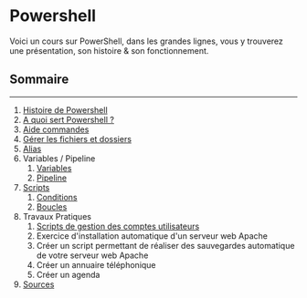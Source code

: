# Powershell 

Voici un cours sur PowerShell, dans les grandes lignes, vous y trouverez une présentation, son histoire & son fonctionnement.

## Sommaire

***
  1. [Histoire de Powershell](histoire.md)
  2. [A quoi sert Powershell ?](powershell.md)
  3. [Aide commandes](aide.md)
  4. [Gérer les fichiers et dossiers](commandes.md)
  5. [Alias](alias.md)
  6. Variables / Pipeline
      1. [Variables](variables.md)
      2. [Pipeline](pipeline.md)
  7. [Scripts](scripts.md)
      1. [Conditions](conditions.md)
      2. [Boucles](boucles.md)
  8. Travaux Pratiques
     1. [Scripts de gestion des comptes utilisateurs](TP/exo1.md)
     2. Exercice d'installation automatique d'un serveur web Apache
     3. Créer un script permettant de réaliser des sauvegardes automatique de votre serveur web Apache
     4. Créer un annuaire téléphonique
     5. Créer un agenda
  9.  [Sources](sources.md)
